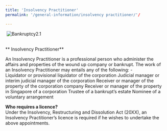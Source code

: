 ```yaml
---
title: 'Insolvency Practitioner'
permalink: '/general-information/insolvency practitioner/'/

---
```



<div class="image">
 <img src="/images/cut.jpg" alt="Bankruptcy2.1" title="Bankruptcy2.1">
</div>

<br>** Insolvency Practitioner** <br>

An Insolvency Practitioner is a professional person who administer the affairs and properties of the wound up company or bankrupt. The work of an Insolvency Practitioner may entails any of the following: -
<br>Liquidator or provisional liquidator of the corporation
Judicial manager or interim judicial manager of the corporation
Receiver or manager of the property of the corporation company
Receiver or manager of the property in Singapore of a corporation
Trustee of a bankrupt’s estate 
Nominee of a voluntary arrangement 
<br>



**Who requires a licence?** <br>
Under the Insolvency, Restructuring and Dissolution Act (20XX), an Insolvency Practitioner’s licence is required if he wishes to undertake the above appointments. 



